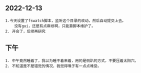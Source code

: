 ## 2022-12-13

	1.今天设置了fswatch脚本，监听这个目录的改动，然后自动提交上去。
	    没有gui，还是有点麻烦啊，只能靠脚本维护了。
	2. 开会了，后续再研究

## 下午

	1. 中午竟然睡着了，我以为睡不着来着，用的是侧趴的方式，不要压着太阳穴。
	2. 不知道是不是错觉的情况，我觉得嗓子有一点点难受。